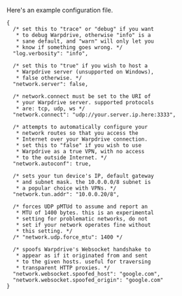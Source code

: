 Here's an example configuration file.

    {
      /* set this to "trace" or "debug" if you want
       * to debug Warpdrive, otherwise "info" is a 
       * sane default, and "warn" will only let you
       * know if something goes wrong. */
      "log.verbosity": "info", 
      
      /* set this to "true" if you wish to host a 
       * Warpdrive server (unsupported on Windows),
       * false otherwise. */                            
      "network.server": false, 
      
      /* network.connect must be set to the URI of
       * your Warpdrive server. supported protocols
       * are: tcp, udp, ws */            
      "network.connect": "udp://your.server.ip.here:3333",
      
      /* attempts to automatically configure your
       * network routes so that you access the 
       * Internet over your Warpdrive connection.
       * set this to "false" if you wish to use
       * Warpdrive as a true VPN, with no access
       * to the outside Internet. */
      "network.autoconf": true,
      
      /* sets your tun device's IP, default gateway
       * and subnet mask. the 10.0.0.0/8 subnet is
       * a popular choice with VPNs. */
      "network.tun.addr": "10.0.0.20/8",
      
      /* forces UDP pMTUd to assume and report an
       * MTU of 1400 bytes. this is an experimental
       * setting for problematic networks, do not
       * set if your network operates fine without
       * this setting. */
      /* "network.udp.force_mtu": 1400 */
      
      /* spoofs Warpdrive's Websocket handshake to
       * appear as if it originated from and sent 
       * to the given hosts. useful for traversing
       * transparent HTTP proxies. */
      "network.websocket.spoofed_host": "google.com",
      "network.websocket.spoofed_origin": "google.com"
    }
